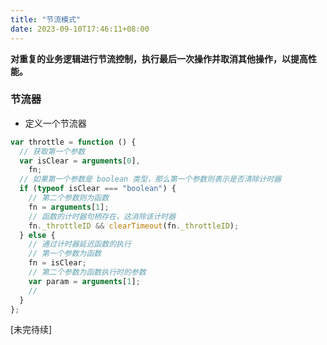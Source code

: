```yaml
---
title: "节流模式"
date: 2023-09-10T17:46:11+08:00
---
```


**对重复的业务逻辑进行节流控制，执行最后一次操作并取消其他操作，以提高性能。**

### 节流器

- 定义一个节流器

```js
var throttle = function () {
  // 获取第一个参数
  var isClear = arguments[0],
    fn;
  // 如果第一个参数是 boolean 类型，那么第一个参数则表示是否清除计时器
  if (typeof isClear === "boolean") {
    // 第二个参数则为函数
    fn = arguments[1];
    // 函数的计时器句柄存在，这消除该计时器
    fn._throttleID && clearTimeout(fn._throttleID);
  } else {
    // 通过计时器延迟函数的执行
    // 第一个参数为函数
    fn = isClear;
    // 第二个参数为函数执行时的参数
    var param = arguments[1];
    //   
  }
};
```

[未完待续]